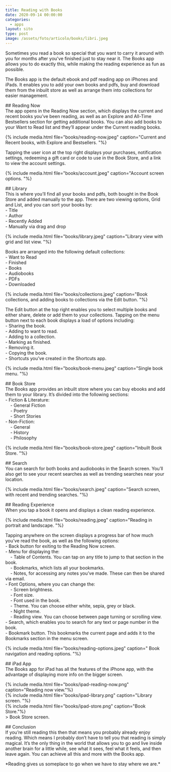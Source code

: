 ```yaml
---
title: Reading with Books
date: 2020-09-14 00:00:00
categories:
  - apps
layout: sito
type: post
image: /assets/foto/articolo/books/libri.jpeg
---
```


Sometimes you read a book so special that you want to carry it around with you for months after you've finished just to stay near it. The Books app allows you to do exactly this, while making the reading experience as fun as possible.&nbsp;

The Books app is the default ebook and pdf reading app on iPhones and iPads. It enables you to add your own books and pdfs, buy and download them from the inbuilt store as well as arrange them into collections for easier management.&nbsp;

\#\# Reading Now<br>The app opens in the Reading Now section, which displays the current and recent books you’ve been reading, as well as an Explore and All-Time Bestsellers section for getting additional books. You can also add books to your Want to Read list and they’ll appear under the Current reading books.

{% include media.html file="books/reading-now.jpeg" caption="Current and Recent books, with Explore and Bestsellers. "%}

Tapping the user icon at the top right displays your purchases, notification settings, redeeming a gift card or code to use in the Book Store, and a link to view the account settings.

{% include media.html file="books/account.jpeg" caption="Account screen options. "%}

\#\# Library<br>This is where you’ll find all your books and pdfs, both bought in the Book Store and added manually to the app. There are two viewing options, Grid and List, and you can sort your books by:<br>\- Title<br>\- Author<br>\- Recently Added<br>\- Manually via drag and drop

{% include media.html file="books/library.jpeg" caption="Library view with grid and list view. "%}

Books are arranged into the following default collections:<br>\- Want to Read<br>\- Finished<br>\- Books<br>\- Audiobooks<br>\- PDFs<br>\- Downloaded

{% include media.html file="books/collections.jpeg" caption="Book collections, and adding books to collections via the Edit button. "%}

The Edit button at the top right enables you to select multiple books and either share, delete or add them to your collections. Tapping on the menu button next to each book displays a load of options including:<br>\- Sharing the book.<br>\- Adding to want to read.&nbsp;<br>\- Adding to a collection.&nbsp;<br>\- Marking as finished.&nbsp;<br>\- Removing it.&nbsp;<br>\- Copying the book.&nbsp;<br>\- Shortcuts you’ve created in the Shortcuts app.&nbsp;

{% include media.html file="books/book-menu.jpeg" caption="Single book menu. "%}

\#\# Book Store<br>The Books app provides an inbuilt store where you can buy ebooks and add them to your library. It’s divided into the following sections:<br>\- Fiction & Literature:<br>&nbsp;&nbsp; &nbsp;- General Fiction<br>&nbsp;&nbsp; &nbsp;- Poetry<br>&nbsp;&nbsp; &nbsp;- Short Stories<br>\- Non-Fiction:<br>&nbsp;&nbsp; &nbsp;- General<br>&nbsp;&nbsp; &nbsp;- History<br>&nbsp;&nbsp; &nbsp;- Philosophy

{% include media.html file="books/book-store.jpeg" caption="Inbuilt Book Store. "%}

\#\# Search<br>You can search for both books and audiobooks in the Search screen. You’ll also get to see your recent searches as well as trending searches near your location.

{% include media.html file="books/search.jpeg" caption="Search screen, with recent and trending searches. "%}

\#\# Reading Experience<br>When you tap a book it opens and displays a clean reading experience.

{% include media.html file="books/reading.jpeg" caption="Reading in portrait and landscape. "%}

Tapping anywhere on the screen displays a progress bar of how much you’ve read the book, as well as the following options:<br>\- Back button for exiting to the Reading Now screen.<br>\- Menu for displaying the:<br>&nbsp;&nbsp; &nbsp;- Table of Contents. You can tap on any title to jump to that section in the book.<br>&nbsp;&nbsp; &nbsp;- Bookmarks, which lists all your bookmarks.&nbsp;<br>&nbsp;&nbsp; &nbsp;- Notes, for accessing any notes you’ve made. These can then be shared via email.<br>\- Font Options, where you can change the:<br>&nbsp;&nbsp; &nbsp;- Screen brightness.&nbsp;<br>&nbsp;&nbsp; &nbsp;- Font size.<br>&nbsp;&nbsp; &nbsp;- Font used in the book.<br>&nbsp;&nbsp; &nbsp;- Theme. You can choose either white, sepia, grey or black.<br>&nbsp;&nbsp; &nbsp;- Night theme.<br>&nbsp;&nbsp; &nbsp;- Reading view. You can choose between page turning or scrolling view.&nbsp;<br>\- Search, which enables you to search for any text or page number in the book.<br>\- Bookmark button. This bookmarks the current page and adds it to the Bookmarks section in the menu screen.

{% include media.html file="books/reading-options.jpeg" caption=" Book navigation and reading options. "%}

\#\# iPad App<br>The Books app for iPad has all the features of the iPhone app, with the advantage of displaying more info on the bigger screen.

{% include media.html file="books/ipad-reading-now.png" caption="Reading now view."%}<br>{% include media.html file="books/ipad-library.png" caption="Library screen. "%}<br>{% include media.html file="books/ipad-store.png" caption="Book Store."%}<br>&gt; Book Store screen.

\#\# Conclusion<br>If you’re still reading this then that means you probably already enjoy reading. Which means I probably don’t have to tell you that reading is simply magical. It’s the only thing in the world that allows you to go and live inside another brain for a little while, see what it sees, feel what it feels, and then leave again. You can achieve all this and more with the Books app.

\*Reading gives us someplace to go when we have to stay where we are.\*